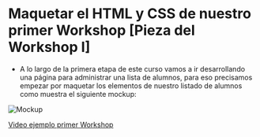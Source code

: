 # Maquetar el HTML y CSS de nuestro primer Workshop [Pieza del Workshop I]

- A lo largo de la primera etapa de este curso vamos a ir desarrollando una página para administrar una lista de alumnos, para eso precisamos empezar por maquetar los elementos de nuestro listado de alumnos como muestra el siguiente mockup:

![Mockup](mockup.png)

[Video ejemplo primer Workshop](https://www.useloom.com/share/737f633426a54478ac3e4bedca88e7a9)
